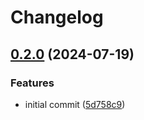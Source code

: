 # Changelog

## [0.2.0](https://github.com/Tomasz-Marciniak/axon-brave-observability/compare/v0.1.0...v0.2.0) (2024-07-19)


### Features

* initial commit ([5d758c9](https://github.com/Tomasz-Marciniak/axon-brave-observability/commit/5d758c9be7e73778bd4cd88dca7c41e5f414eaf7))
